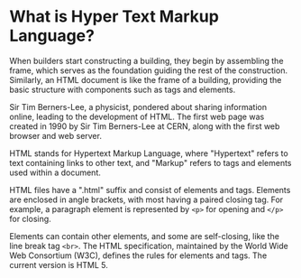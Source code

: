 # What is Hyper Text Markup Language?

When builders start constructing a building, they begin by assembling the frame, which serves as the foundation guiding the rest of the construction. Similarly, an HTML document is like the frame of a building, providing the basic structure with components such as tags and elements.

Sir Tim Berners-Lee, a physicist, pondered about sharing information online, leading to the development of HTML. The first web page was created in 1990 by Sir Tim Berners-Lee at CERN, along with the first web browser and web server.

HTML stands for Hypertext Markup Language, where "Hypertext" refers to text containing links to other text, and "Markup" refers to tags and elements used within a document.

HTML files have a ".html" suffix and consist of elements and tags. Elements are enclosed in angle brackets, with most having a paired closing tag. For example, a paragraph element is represented by `<p>` for opening and `</p>` for closing.

Elements can contain other elements, and some are self-closing, like the line break tag `<br>`. The HTML specification, maintained by the World Wide Web Consortium (W3C), defines the rules for elements and tags. The current version is HTML 5.
